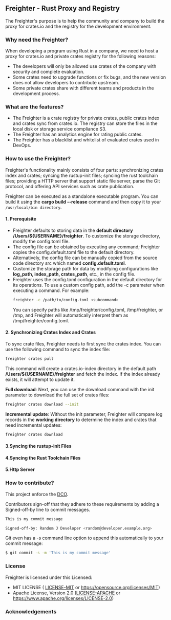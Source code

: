 ## Freighter - Rust Proxy and Registry

The Freighter's purpose is to help the community and company to build the proxy for crates.io and the registry for the development environment.

### Why need the Freighter?

When developing a program using Rust in a company, we need to host a proxy for crates.io and private crates registry for the following reasons:

- The developers will only be allowed use crates of the company with security and complete evaluation.
- Some crates need to upgrade functions or fix bugs, and the new version does not allow developers to contribute upstream.
- Some private crates share with different teams and products in the development process.

### What are the features?

- The Freighter is a crate registry for private crates, public crates index and crates sync from crates.io. The registry can store the files in the local disk or storage service compliance S3.
- The Freighter has an analytics engine for rating public crates.
- The Freighter has a blacklist and whitelist of evaluated crates used in DevOps.

### How to use the Freighter?

Freighter's functionality mainly consists of four parts: synchronizing crates index and crates; syncing the rustup-init files; syncing the rust toolchain files; providing a HTTP server that support static file server, parse the Git protocol, and offering API services such as crate publication.

Freighter can be executed as a standalone executable program. You can build it using the **cargo build --release** command and then copy it to your `/usr/local/bin directory`.

#### 1. Prerequisite
* Freighter defaults to storing data in the **default directory /Users/${USERNAME}/freighter**. To customize the storage directory, modify the config.toml file.
* The config file can be obtained by executing any command; Freighter copies the config.default.toml file to the default directory.
* Alternatively, the config file can be manually copied from the source code directory src which named **config.default.toml**.
* Customize the storage path for data by modifying configurations like **log_path, index_path, crates_path**, etc., in the config file.
* Freighter uses the config.toml configuration in the default directory for its operations. To use a custom config path, add the -c parameter when executing a command. For example:
  ```bash
  freighter -c /path/to/config.toml <subcommand>
  ```
    You can specify paths like /tmp/freighter/config.toml, /tmp/freighter, or /tmp, and Freighter will automatically interpret them as /tmp/freighter/config.toml.

#### 2. Synchronizing Crates Index and Crates
To sync crate files, Freighter needs to first sync the crates index. You can use the following command to sync the index file:

```bash
freighter crates pull
```

This command will create a crates.io-index directory in the default path **/Users/${USERNAME}/freighter** and fetch the index. If the index already exists, it will attempt to update it. 

**Full download**: Next, you can use the download command with the init parameter to download the full set of crates files:

```bash
freighter crates download --init
```

**Incremental update**: Without the init parameter, Freighter will compare log records in the **working directory** to determine the index and crates that need incremental updates:

```bash
freighter crates download
```

#### 3.Syncing the rustup-init Files
#### 4.Syncing the Rust Toolchain Files
#### 5.Http Server

### How to contribute?

This project enforce the [DCO](https://developercertificate.org).

Contributors sign-off that they adhere to these requirements by adding a Signed-off-by line to commit messages.

```bash
This is my commit message

Signed-off-by: Random J Developer <random@developer.example.org>
```

Git even has a -s command line option to append this automatically to your commit message:

```bash
$ git commit -s -m 'This is my commit message'
```

### License

Freighter is licensed under this Licensed:

* MIT LICENSE ( [LICENSE-MIT](LICENSE-MIT) or https://opensource.org/licenses/MIT) 
* Apache License, Version 2.0 ([LICENSE-APACHE](LICENSE-APACHE) or https://www.apache.org/licenses/LICENSE-2.0)

### Acknowledgements
